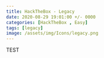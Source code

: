 ```yaml
---
title: HackTheBox - Legacy
date: 2020-08-29 19:01:00 +/- 0000
categories: [HackTheBox , Easy]
tags: [legacy]
image: /assets/img/Icons/legacy.png
---
```


TEST
